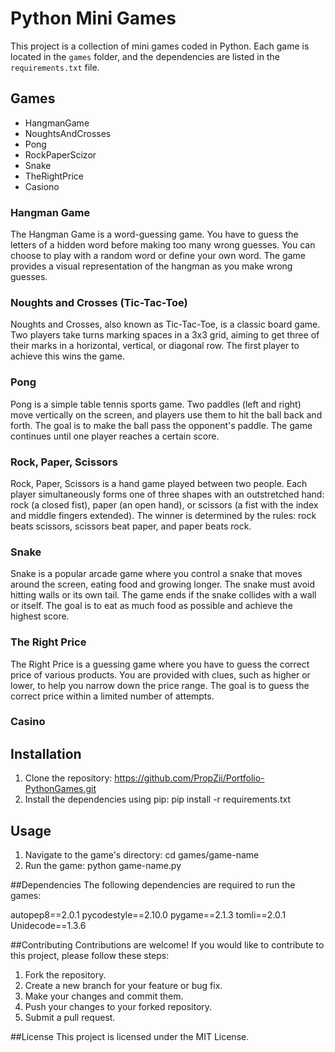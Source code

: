 # Python Mini Games

This project is a collection of mini games coded in Python. Each game is located in the `games` folder, and the dependencies are listed in the `requirements.txt` file.

## Games

- HangmanGame
- NoughtsAndCrosses
- Pong
- RockPaperScizor
- Snake
- TheRightPrice
- Casiono

### Hangman Game

The Hangman Game is a word-guessing game. You have to guess the letters of a hidden word before making too many wrong guesses. You can choose to play with a random word or define your own word. The game provides a visual representation of the hangman as you make wrong guesses.

### Noughts and Crosses (Tic-Tac-Toe)

Noughts and Crosses, also known as Tic-Tac-Toe, is a classic board game. Two players take turns marking spaces in a 3x3 grid, aiming to get three of their marks in a horizontal, vertical, or diagonal row. The first player to achieve this wins the game.

### Pong

Pong is a simple table tennis sports game. Two paddles (left and right) move vertically on the screen, and players use them to hit the ball back and forth. The goal is to make the ball pass the opponent's paddle. The game continues until one player reaches a certain score.

### Rock, Paper, Scissors

Rock, Paper, Scissors is a hand game played between two people. Each player simultaneously forms one of three shapes with an outstretched hand: rock (a closed fist), paper (an open hand), or scissors (a fist with the index and middle fingers extended). The winner is determined by the rules: rock beats scissors, scissors beat paper, and paper beats rock.

### Snake

Snake is a popular arcade game where you control a snake that moves around the screen, eating food and growing longer. The snake must avoid hitting walls or its own tail. The game ends if the snake collides with a wall or itself. The goal is to eat as much food as possible and achieve the highest score.

### The Right Price

The Right Price is a guessing game where you have to guess the correct price of various products. You are provided with clues, such as higher or lower, to help you narrow down the price range. The goal is to guess the correct price within a limited number of attempts.

### Casino

## Installation

1. Clone the repository: https://github.com/PropZii/Portfolio-PythonGames.git
2. Install the dependencies using pip: pip install -r requirements.txt

## Usage

1. Navigate to the game's directory: cd games/game-name
2. Run the game: python game-name.py

##Dependencies
The following dependencies are required to run the games:

autopep8==2.0.1
pycodestyle==2.10.0
pygame==2.1.3
tomli==2.0.1
Unidecode==1.3.6

##Contributing
Contributions are welcome! If you would like to contribute to this project, please follow these steps:

1. Fork the repository.
2. Create a new branch for your feature or bug fix.
3. Make your changes and commit them.
4. Push your changes to your forked repository.
5. Submit a pull request.

##License
This project is licensed under the MIT License.
